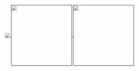 <a href="https://github.com/Joonas45/Joonas45">
  <img align="center" src="https://readme-stats-git-main-joonas45s-projects.vercel.app/api?username=Joonas45&show_icons=true&theme=monokai" />
</a>
<a href="">
  <img align="center" width=200 src="https://readme-stats-git-main-joonas45s-projects.vercel.app/api/top-langs?username=Joonas45&theme=monokai&layout=compact" />
</a>
<a href="">
  <img align="center" width=200 src="https://readme-stats-git-main-joonas45s-projects.vercel.app/api/wakatime?username=Joonas45&theme=monokai&layout=compact" />
</a>

